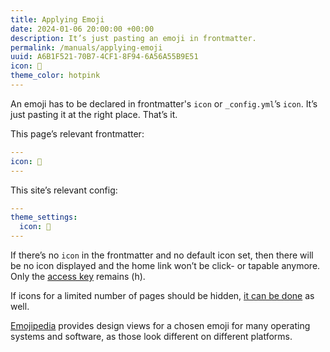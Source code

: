 ```yaml
---
title: Applying Emoji
date: 2024-01-06 20:00:00 +00:00
description: It’s just pasting an emoji in frontmatter.
permalink: /manuals/applying-emoji
uuid: A6B1F521-70B7-4CF1-8F94-6A56A55B9E51
icon: 🤩
theme_color: hotpink
---
```

An emoji has to be declared in frontmatter's `icon` or `_config.yml`’s `icon`. It’s just pasting it at the right place. That’s it.

This page’s relevant frontmatter:

```yaml
---
icon: 🤩
---
```

This site’s relevant config:

```yaml
---
theme_settings:
  icon: 🌳
---
```

If there’s no `icon` in the frontmatter and no default icon set, then there will be no icon displayed and the home link won’t be click- or tapable anymore. Only the [access key](https://developer.mozilla.org/en-US/docs/Web/HTML/Global_attributes/accesskey) remains (h).

If icons for a limited number of pages should be hidden, [it can be done](/manuals/hiding-icons) as well.

[Emojipedia](https://emojipedia.org/) provides design views for a chosen emoji for many operating systems and software, as those look different on different platforms.
